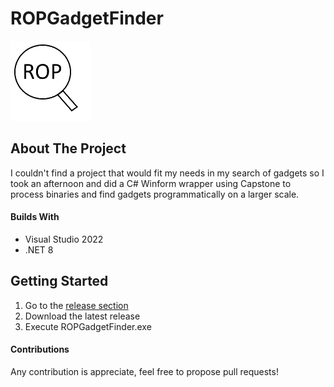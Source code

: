 # ROPGadgetFinder

![Project Icon](https://github.com/NamelessG0d/ROPGadgetFinder/blob/master/docs/logo.png?raw=true)

## About The Project

I couldn't find a project that would fit my needs in my search of gadgets so I took an afternoon and did a C# Winform wrapper using Capstone to process binaries and find gadgets programmatically on a larger scale.

#### Builds With

* Visual Studio 2022
* .NET 8

## Getting Started

1. Go to the [release section](https://github.com/NamelessG0d/ROPGadgetFinder/releases)
2. Download the latest release
3. Execute ROPGadgetFinder.exe

#### Contributions
Any contribution is appreciate, feel free to propose pull requests!